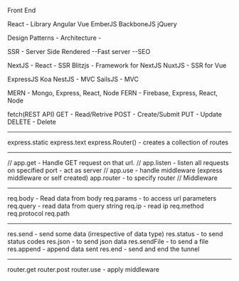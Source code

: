 Front End


React - Library
Angular
Vue
EmberJS
BackboneJS
jQuery


Design Patterns - 
Architecture - 

SSR - Server Side Rendered
--Fast server
--SEO


NextJS - React - SSR
Blitzjs - Framework for NextJS
NuxtJS - SSR for Vue


ExpressJS
Koa
NestJS - MVC
SailsJS - MVC



MERN - Mongo, Express, React, Node
FERN - Firebase, Express, React, Node




fetch(REST API)
GET - Read/Retrive
POST - Create/Submit
PUT - Update
DELETE - Delete



----------------------------------------
express.static
express.text
express.Router() - creates a collection of routes

----------------------------------------


// app.get - Handle GET request on that url.
// app.listen - listen all requests on specified port - act as server
// app.use - handle middleware (express middleware or self created)
app.router - to specify router
// Middleware


---------------------------------------

req.body - Read data from body
req.params - to access url parameters
req.query - read data from query string
req.ip - read ip
req.method
req.protocol
req.path



----------------------------------------


res.send - send some data (irrespective of data type)
res.status - to send status codes
res.json - to send json data
res.sendFile - to send a file
res.append - append data sent
res.end - send and end the tunnel



-------------------------------------------

router.get
router.post
router.use - apply middleware